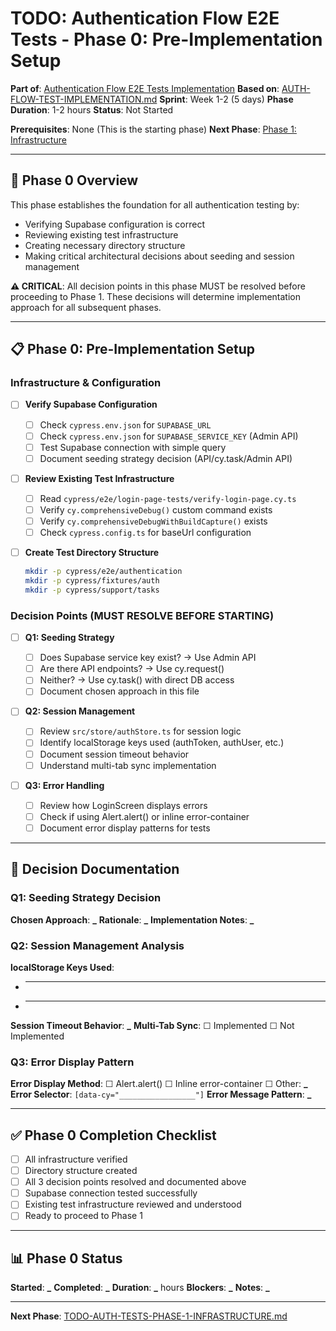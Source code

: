 # TODO: Authentication Flow E2E Tests - Phase 0: Pre-Implementation Setup

**Part of**: [Authentication Flow E2E Tests Implementation](./TODO-AUTH-TESTS.md)
**Based on**: [AUTH-FLOW-TEST-IMPLEMENTATION.md](claudedocs/AUTH-FLOW-TEST-IMPLEMENTATION.md)
**Sprint**: Week 1-2 (5 days)
**Phase Duration**: 1-2 hours
**Status**: Not Started

**Prerequisites**: None (This is the starting phase)
**Next Phase**: [Phase 1: Infrastructure](./TODO-AUTH-TESTS-PHASE-1-INFRASTRUCTURE.md)

---

## 🎯 Phase 0 Overview

This phase establishes the foundation for all authentication testing by:

- Verifying Supabase configuration is correct
- Reviewing existing test infrastructure
- Creating necessary directory structure
- Making critical architectural decisions about seeding and session management

**⚠️ CRITICAL**: All decision points in this phase MUST be resolved before proceeding to Phase 1. These decisions will determine implementation approach for all subsequent phases.

---

## 📋 Phase 0: Pre-Implementation Setup

### Infrastructure & Configuration

- [ ] **Verify Supabase Configuration**

  - [ ] Check `cypress.env.json` for `SUPABASE_URL`
  - [ ] Check `cypress.env.json` for `SUPABASE_SERVICE_KEY` (Admin API)
  - [ ] Test Supabase connection with simple query
  - [ ] Document seeding strategy decision (API/cy.task/Admin API)

- [ ] **Review Existing Test Infrastructure**

  - [ ] Read `cypress/e2e/login-page-tests/verify-login-page.cy.ts`
  - [ ] Verify `cy.comprehensiveDebug()` custom command exists
  - [ ] Verify `cy.comprehensiveDebugWithBuildCapture()` exists
  - [ ] Check `cypress.config.ts` for baseUrl configuration

- [ ] **Create Test Directory Structure**
  ```bash
  mkdir -p cypress/e2e/authentication
  mkdir -p cypress/fixtures/auth
  mkdir -p cypress/support/tasks
  ```

### Decision Points (MUST RESOLVE BEFORE STARTING)

- [ ] **Q1: Seeding Strategy**

  - [ ] Does Supabase service key exist? → Use Admin API
  - [ ] Are there API endpoints? → Use cy.request()
  - [ ] Neither? → Use cy.task() with direct DB access
  - [ ] Document chosen approach in this file

- [ ] **Q2: Session Management**

  - [ ] Review `src/store/authStore.ts` for session logic
  - [ ] Identify localStorage keys used (authToken, authUser, etc.)
  - [ ] Document session timeout behavior
  - [ ] Understand multi-tab sync implementation

- [ ] **Q3: Error Handling**
  - [ ] Review how LoginScreen displays errors
  - [ ] Check if using Alert.alert() or inline error-container
  - [ ] Document error display patterns for tests

---

## 📝 Decision Documentation

### Q1: Seeding Strategy Decision

**Chosen Approach**: ********\_********
**Rationale**: ********\_********
**Implementation Notes**: ********\_********

### Q2: Session Management Analysis

**localStorage Keys Used**:

- ***
- ***

**Session Timeout Behavior**: ********\_********
**Multi-Tab Sync**: ☐ Implemented ☐ Not Implemented

### Q3: Error Display Pattern

**Error Display Method**: ☐ Alert.alert() ☐ Inline error-container ☐ Other: ****\_****
**Error Selector**: `[data-cy="_________________"]`
**Error Message Pattern**: ********\_********

---

## ✅ Phase 0 Completion Checklist

- [ ] All infrastructure verified
- [ ] Directory structure created
- [ ] All 3 decision points resolved and documented above
- [ ] Supabase connection tested successfully
- [ ] Existing test infrastructure reviewed and understood
- [ ] Ready to proceed to Phase 1

---

## 📊 Phase 0 Status

**Started**: ********\_********
**Completed**: ********\_********
**Duration**: ****\_**** hours
**Blockers**: ********\_********
**Notes**: ********\_********

---

**Next Phase**: [TODO-AUTH-TESTS-PHASE-1-INFRASTRUCTURE.md](./TODO-AUTH-TESTS-PHASE-1-INFRASTRUCTURE.md)
